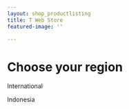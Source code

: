 ```yaml
---
layout: shop_productlisting
title: T Web Store
featured-image: ''

---
```

# Choose your region

<i class="fas fa-flag fa-2x"></i> International

<i class="fas fa-flag fa-2x"></i> Indonesia
